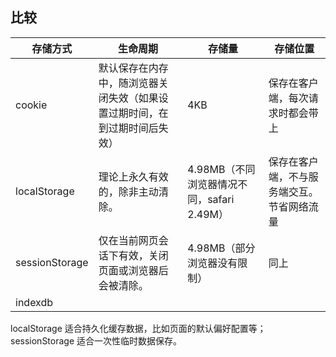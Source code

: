 ## 比较
| 存储方式       | 生命周期                                                     | 存储量                                     | 存储位置                                   |
| -------------- | ------------------------------------------------------------ | ------------------------------------------ | ------------------------------------------ |
| cookie         | 默认保存在内存中，随浏览器关闭失效（如果设置过期时间，在到过期时间后失效） | 4KB                                        | 保存在客户端，每次请求时都会带上           |
| localStorage   | 理论上永久有效的，除非主动清除。                             | 4.98MB（不同浏览器情况不同，safari 2.49M） | 保存在客户端，不与服务端交互。节省网络流量 |
| sessionStorage | 仅在当前网页会话下有效，关闭页面或浏览器后会被清除。         | 4.98MB（部分浏览器没有限制）               | 同上      |
| indexdb        |                                                              |      |                                            |

localStorage 适合持久化缓存数据，比如页面的默认偏好配置等；sessionStorage 适合一次性临时数据保存。